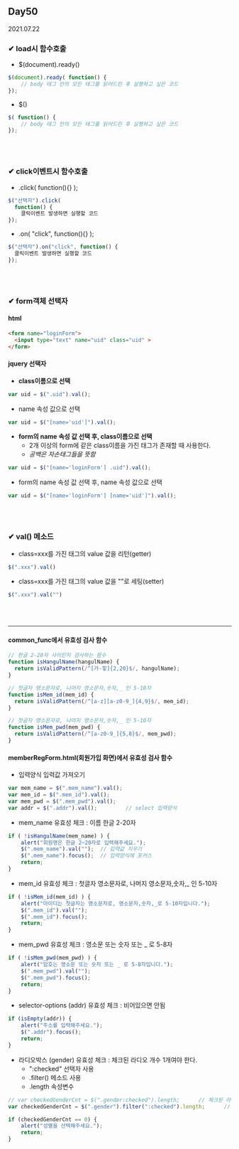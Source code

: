 ## Day50
2021.07.22

### ✔ load시 함수호출
- $(document).ready()
```javascript
$(document).ready( function() {
    // body 태그 안의 모든 태그를 읽어드린 후 실행하고 싶은 코드 
});
```

- $()
```javascript
$( function() {
    // body 태그 안의 모든 태그를 읽어드린 후 실행하고 싶은 코드 
});
```


<br><br>
### ✔ click이벤트시 함수호출
- .click( function(){} );
```javascript
$("선택자").click(
  function() {
    클릭이벤트 발생하면 실행할 코드
});
```

- .on( "click", function(){} );
```javascript
$("선택자").on("click", function() {
  클릭이벤트 발생하면 실행할 코드
});
```

<br><br>
### ✔ form객체 선택자
#### html
```html
<form name="loginForm">
  <input type="text" name="uid" class="uid" >
</form>
```

#### jquery 선택자
- **class이름으로 선택**
```javascript
var uid = $(".uid").val();
```
- name 속성 값으로 선택
```javascript
var uid = $("[name='uid']").val();
```
- **form의 name 속성 값 선택 후, class이름으로 선택**  
    - 2개 이상의 form에 같은 class이름을 가진 태그가 존재할 때 사용한다.
    - *공백은 자손태그들을 뜻함*
```javascript
var uid = $("[name='loginForm'] .uid").val();  
```
- form의 name 속성 값 선택 후, name 속성 값으로 선택
```javascript
var uid = $("[name='loginForm'] [name='uid']").val();
```


<br><br>
### ✔ val() 메소드
- class=xxx를 가진 태그의 value 값을 리턴(getter)
```javascript
$(".xxx").val()
```
- class=xxx를 가진 태그의 value 값을 ""로 세팅(setter)
```javascript
$(".xxx").val("")
```

<br><br>
<hr>

#### common_func에서 유효성 검사 함수
```javascript
// 한글 2-20자 사이인지 검사하는 함수
function isHangulName(hangulName) {
  return isValidPattern(/^[가-힣]{2,20}$/, hangulName);
}

// 첫글자 영소문자로, 나머지 영소문자,숫자,_ 인 5-10자
function isMem_id(mem_id) {
  return isValidPattern(/^[a-z][a-z0-9_]{4,9}$/, mem_id);
}

// 첫글자 영소문자로, 나머지 영소문자,숫자,_ 인 5-10자
function isMem_pwd(mem_pwd) {
  return isValidPattern(/^[a-z0-9_]{5,8}$/, mem_pwd);
}
```

#### memberRegForm.html(회원가입 화면)에서 유효성 검사 함수

- 입력양식 입력값 가져오기
```javascript
var mem_name = $(".mem_name").val();
var mem_id = $(".mem_id").val();
var mem_pwd = $(".mem_pwd").val();
var addr = $(".addr").val();         // select 입력양식
```


- mem_name 유효성 체크 : 이름 한글 2-20자
```javascript
if ( !isHangulName(mem_name) ) {
    alert("회원명은 한글 2~20자로 입력해주세요.");
    $(".mem_name").val("");  // 입력값 지우기
    $(".mem_name").focus();  // 입력양식에 포커스
    return;
}
```

- mem_id 유효성 체크 : 첫글자 영소문자로, 나머지 영소문자,숫자,_ 인 5-10자
```javascript
if ( !isMem_id(mem_id) ) {
    alert("아이디는 첫글자는 영소문자로, 영소문자,숫자,_로 5-10자입니다.");
    $(".mem_id").val("");
    $(".mem_id").focus();
    return;
}
```

- mem_pwd 유효성 체크 : 영소문 또는 숫자 또는 _ 로 5-8자
```javascript
if ( !isMem_pwd(mem_pwd) ) {
    alert("암호는 영소문 또는 숫자 또는 _ 로 5-8자입니다.");
    $(".mem_pwd").val("");
    $(".mem_pwd").focus();
    return;
}
```

- selector-options (addr) 유효성 체크 : 비어있으면 안됨
```javascript
if (isEmpty(addr)) {
    alert("주소를 입력해주세요.");
    $(".addr").focus();
    return;
}
```

- 라디오박스 (gender) 유효성 체크 : 체크된 라디오 개수 1개여야 한다.
  - ":checked" 선택자 사용
  - .filter() 메소드 사용
  - .length 속성변수 
```javascript
// var checkedGenderCnt = $(".gender:checked").length;      // 체크된 라디오버튼 개수
var checkedGenderCnt = $(".gender").filter(":checked").length;      // 체크된 라디오버튼 개수

if (checkedGenderCnt == 0) {
    alert("성별을 선택해주세요.");
    return;
}
```





